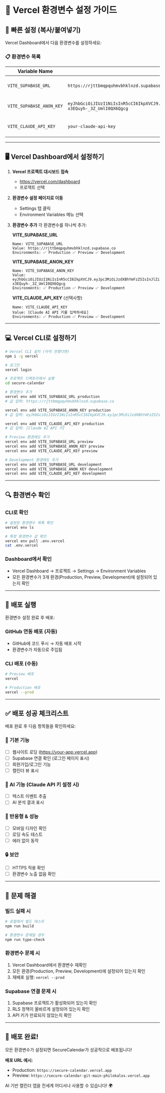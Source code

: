 # 🔑 Vercel 환경변수 설정 가이드

## 🚀 빠른 설정 (복사/붙여넣기)

Vercel Dashboard에서 다음 환경변수를 설정하세요:

### 📋 환경변수 목록

| Variable Name | Value | Environment |
|---------------|-------|-------------|
| `VITE_SUPABASE_URL` | `https://rjttbmqpquhmvbhklnzd.supabase.co` | Production, Preview, Development |
| `VITE_SUPABASE_ANON_KEY` | `eyJhbGciOiJIUzI1NiIsInR5cCI6IkpXVCJ9.eyJpc3MiOiJzdXBhYmFzZSIsInJlZiI6InJqdHRibXFwcXVobXZiaGtsbnpkIiwicm9sZSI6ImFub24iLCJpYXQiOjE3NTI0NzgwMjUsImV4cCI6MjA2ODA1NDAyNX0.FOy2_k58ZjTALG_Lt3-x3EQuyh-_3Z_UmlI0QX6Qgcg` | Production, Preview, Development |
| `VITE_CLAUDE_API_KEY` | `your-claude-api-key` | Production, Preview, Development |

---

## 🖥️ Vercel Dashboard에서 설정하기

1. **Vercel 프로젝트 대시보드 접속**
   - https://vercel.com/dashboard
   - 프로젝트 선택

2. **환경변수 설정 페이지로 이동**
   - Settings 탭 클릭
   - Environment Variables 메뉴 선택

3. **환경변수 추가**
   각 환경변수를 하나씩 추가:

   **VITE_SUPABASE_URL**
   ```
   Name: VITE_SUPABASE_URL
   Value: https://rjttbmqpquhmvbhklnzd.supabase.co
   Environments: ✅ Production ✅ Preview ✅ Development
   ```

   **VITE_SUPABASE_ANON_KEY**
   ```
   Name: VITE_SUPABASE_ANON_KEY
   Value: eyJhbGciOiJIUzI1NiIsInR5cCI6IkpXVCJ9.eyJpc3MiOiJzdXBhYmFzZSIsInJlZiI6InJqdHRibXFwcXVobXZiaGtsbnpkIiwicm9sZSI6ImFub24iLCJpYXQiOjE3NTI0NzgwMjUsImV4cCI6MjA2ODA1NDAyNX0.FOy2_k58ZjTALG_Lt3-x3EQuyh-_3Z_UmlI0QX6Qgcg
   Environments: ✅ Production ✅ Preview ✅ Development
   ```

   **VITE_CLAUDE_API_KEY** (선택사항)
   ```
   Name: VITE_CLAUDE_API_KEY
   Value: [Claude AI API 키를 입력하세요]
   Environments: ✅ Production ✅ Preview ✅ Development
   ```

---

## 💻 Vercel CLI로 설정하기

```bash
# Vercel CLI 설치 (아직 안했다면)
npm i -g vercel

# 로그인
vercel login

# 프로젝트 디렉토리에서 실행
cd secure-calendar

# 환경변수 추가
vercel env add VITE_SUPABASE_URL production
# 값 입력: https://rjttbmqpquhmvbhklnzd.supabase.co

vercel env add VITE_SUPABASE_ANON_KEY production
# 값 입력: eyJhbGciOiJIUzI1NiIsInR5cCI6IkpXVCJ9.eyJpc3MiOiJzdXBhYmFzZSIsInJlZiI6InJqdHRibXFwcXVobXZiaGtsbnpkIiwicm9sZSI6ImFub24iLCJpYXQiOjE3NTI0NzgwMjUsImV4cCI6MjA2ODA1NDAyNX0.FOy2_k58ZjTALG_Lt3-x3EQuyh-_3Z_UmlI0QX6Qgcg

vercel env add VITE_CLAUDE_API_KEY production
# 값 입력: [Claude AI API 키]

# Preview 환경에도 추가
vercel env add VITE_SUPABASE_URL preview
vercel env add VITE_SUPABASE_ANON_KEY preview
vercel env add VITE_CLAUDE_API_KEY preview

# Development 환경에도 추가
vercel env add VITE_SUPABASE_URL development
vercel env add VITE_SUPABASE_ANON_KEY development
vercel env add VITE_CLAUDE_API_KEY development
```

---

## 🔍 환경변수 확인

### CLI로 확인
```bash
# 설정된 환경변수 목록 확인
vercel env ls

# 특정 환경변수 값 확인
vercel env pull .env.vercel
cat .env.vercel
```

### Dashboard에서 확인
- Vercel Dashboard → 프로젝트 → Settings → Environment Variables
- 모든 환경변수가 3개 환경(Production, Preview, Development)에 설정되어 있는지 확인

---

## 🚀 배포 실행

환경변수 설정 완료 후 배포:

### GitHub 연동 배포 (자동)
- GitHub에 코드 푸시 → 자동 배포 시작
- 환경변수가 자동으로 주입됨

### CLI 배포 (수동)
```bash
# Preview 배포
vercel

# Production 배포
vercel --prod
```

---

## ✅ 배포 성공 체크리스트

배포 완료 후 다음 항목들을 확인하세요:

### 🔧 기본 기능
- [ ] 웹사이트 로딩 (https://your-app.vercel.app)
- [ ] Supabase 연결 확인 (로그인 페이지 표시)
- [ ] 회원가입/로그인 기능
- [ ] 캘린더 뷰 표시

### 🤖 AI 기능 (Claude API 키 설정 시)
- [ ] 텍스트 이벤트 추출
- [ ] AI 분석 결과 표시

### 📱 반응형 & 성능
- [ ] 모바일 디자인 확인
- [ ] 로딩 속도 테스트
- [ ] 에러 없이 동작

### 🔒 보안
- [ ] HTTPS 적용 확인
- [ ] 환경변수 노출 없음 확인

---

## 🐛 문제 해결

### 빌드 실패 시
```bash
# 로컬에서 빌드 테스트
npm run build

# 환경변수 문제일 경우
npm run type-check
```

### 환경변수 문제 시
1. Vercel Dashboard에서 환경변수 재확인
2. 모든 환경(Production, Preview, Development)에 설정되어 있는지 확인
3. 재배포 실행: `vercel --prod`

### Supabase 연결 문제 시
1. Supabase 프로젝트가 활성화되어 있는지 확인
2. RLS 정책이 올바르게 설정되어 있는지 확인
3. API 키가 만료되지 않았는지 확인

---

## 🎉 배포 완료!

모든 환경변수가 설정되면 SecureCalendar가 성공적으로 배포됩니다!

**배포 URL 예시:**
- Production: `https://secure-calendar.vercel.app`
- Preview: `https://secure-calendar-git-main-philokalos.vercel.app`

AI 기반 캘린더 앱을 전세계 어디서나 사용할 수 있습니다! 🌍